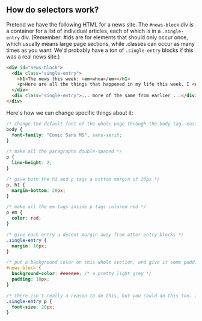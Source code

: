 ## How do selectors work?

Pretend we have the following HTML for a news site. The `#news-block` div is a container for a list of individual articles, each of which is in a `.single-entry` div. (Remember: #ids are for elements that should only occur once, which usually means large page sections, while .classes can occur as many times as you want. We'd probably have a ton of `.single-entry` blocks if this was a real news site.)

```html
<div id="news-block">
  <div class="single-entry">
    <h1>The news this week: <em>whoa</em></h1>
    <p>Here are all the things that happened in my life this week. I <em>wish</em> I could tell you everything, but you'll have to <a href="https://google.com">ask Google</a> what <em>really happened.</em></p>
  </div>
  <div class="single-entry">... more of the same from earlier ...</div>
</div>
```

Here's how we can change specific things about it:

```css
/* change the default font of the whole page through the body tag. easiest to do this here. */
body {
  font-family: "Comic Sans MS", sans-serif;
}

/* make all the paragraphs double-spaced */
p {
  line-height: 2;
}

/* give both the h1 and p tags a bottom margin of 20px */
p, h1 {
  margin-bottom: 20px;
}

/* make all the em tags inside p tags colored red */
p em {
  color: red;
}

/* give each entry a decent margin away from other entry blocks */
.single-entry {
  margin: 10px;
}

/* put a background color on this whole section, and give it some padding so it looks a little better */
#news-block {
  background-color: #eeeeee; /* a pretty light grey */
  padding: 10px;
}

/* there isn't really a reason to do this, but you could do this too. If you had p tags elsewhere on the page that weren't inside a <div class="single-entry">, they wouldn't have their font size increased by this rule. */
.single-entry p {
  font-size: 20px;
}

```

